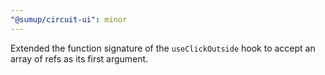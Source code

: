 ```yaml
---
"@sumup/circuit-ui": minor
---
```


Extended the function signature of the `useClickOutside` hook to accept an array of refs as its first argument.
